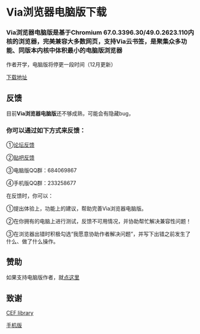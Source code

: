 # **Via浏览器电脑版**下载

### Via浏览器电脑版是基于Chromium 67.0.3396.30/49.0.2623.110内核的浏览器，完美兼容大多数网页，支持Via云书签，是聚集众多功能、同版本内核中体积最小的电脑版浏览器

作者开学，电脑版将停更一段时间（12月更新）

[下载地址](download.md)

## 反馈

目前**Via浏览器电脑版**还不够成熟，可能会有隐藏bug，

### 你可以通过如下方式来反馈：

①[论坛反馈](https://github.com/dmlgzs/forum/issues/4)

②[贴吧反馈](https://tieba.baidu.com/p/5412973492)

③电脑版QQ群：684069867

④手机版QQ群：233258677

在反馈时，你可以：

①提出体验上，功能上的建议，帮助完善Via浏览器电脑版。

②在你拥有的电脑上进行测试，反馈不可用情况，并协助帮忙解决兼容性问题！

③在浏览器出错时积极勾选“我愿意协助作者解决问题”，并写下出错之前发生了什么、做了什么操作。

## 赞助

如果支持电脑版作者，就[点这里](love_via.md)

## 致谢
[CEF library](http://opensource.spotify.com/cefbuilds/index.html)

[手机版](https://coolapk.com/apk/mark.via)
